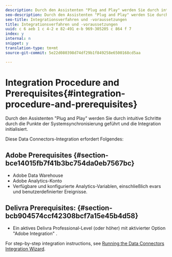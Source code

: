 ```yaml
---
description: Durch den Assistenten "Plug and Play" werden Sie durch intuitive Schritte durch die Punkte der Systemsynchronisierung geführt und die Integration initialisiert.
seo-description: Durch den Assistenten "Plug and Play" werden Sie durch intuitive Schritte durch die Punkte der Systemsynchronisierung geführt und die Integration initialisiert.
seo-title: Integrationsverfahren und -voraussetzungen
title: Integrationsverfahren und -voraussetzungen
uuid: c 6 aeb 1 c 4-2 e 82-491 e-b 969-305205 c 864 f 7
index: y
internal: n
snippet: y
translation-type: tm+mt
source-git-commit: 5e22d080398d74df29b1f849258e6500168cd5aa

---
```



# Integration Procedure and Prerequisites{#integration-procedure-and-prerequisites}

Durch den Assistenten "Plug and Play" werden Sie durch intuitive Schritte durch die Punkte der Systemsynchronisierung geführt und die Integration initialisiert.

Diese Data Connectors-Integration erfordert Folgendes:

## Adobe Prerequisites {#section-bce14015fb7f41b3bc754da0eb7567bc}

* Adobe Data Warehouse
* Adobe Analytics-Konto
* Verfügbare und konfigurierte Analytics-Variablen, einschließlich evars und benutzerdefinierter Ereignisse.

## Delivra Prerequisites: {#section-bcb904574ccf42308bcf7a15e45b4d58}

* Ein aktives Delivra Professional-Level (oder höher) mit aktivierter Option "Adobe Integration" .

For step-by-step integration instructions, see [Running the Data Connectors Integration Wizard](../delivra-integration-overview/t-delivra-running-the-genesis-integration-wizard.md#task-72b844fe0f7a44d9acf3eb8f9f7ecb5a).
